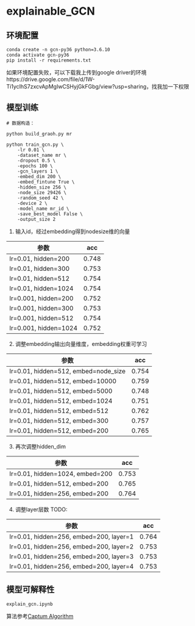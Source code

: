 # explainable_GCN


## 环境配置
```
conda create -n gcn-py36 python=3.6.10
conda activate gcn-py36
pip install -r requirements.txt
```
如果环境配置失败，可以下载我上传到google driver的环境https://drive.google.com/file/d/1W-Ti1ycIhS7zxcvApMgIwCSHyjGkFGbg/view?usp=sharing，找我加一下权限

## 模型训练

```
# 数据构造：

python build_graoh.py mr

python train_gcn.py \
    -lr 0.01 \
    -dataset_name mr \
    -dropout 0.5 \
    -epochs 100 \
    -gcn_layers 1 \
    -embed_dim 200 \
    -embed_fintune True \
    -hidden_size 256 \
    -node_size 29426 \
    -random_seed 42 \
    -device 2 \
    -model_name mr_id \
    -save_best_model False \
    -output_size 2
```

1. 输入id，经过embedding得到nodesize维的向量

|  参数   |  acc |
|  ----  | ----  |
| lr=0.01, hidden=200 | 0.748 |
| lr=0.01, hidden=300 | 0.753 |
| lr=0.01, hidden=512 | 0.754 |
| lr=0.01, hidden=1024 | 0.754 |
| lr=0.001, hidden=200 | 0.752 |
| lr=0.001, hidden=300 | 0.753 |
| lr=0.001, hidden=512 | 0.754 |
| lr=0.001, hidden=1024 | 0.752 |

2. 调整embedding输出向量维度，embedding权重可学习

|  参数   |  acc |
|  ----  | ----  |
| lr=0.01, hidden=512, embed=node_size| 0.754 |
| lr=0.01, hidden=512, embed=10000 | 0.759 |
| lr=0.01, hidden=512, embed=5000 | 0.748 |
| lr=0.01, hidden=512, embed=1024 | 0.751 |
| lr=0.01, hidden=512, embed=512 | 0.762 |
| lr=0.01, hidden=512, embed=300 | 0.757 |
| lr=0.01, hidden=512, embed=200 | 0.765 |

3. 再次调整hidden_dim

|  参数   |  acc |
|  ----  | ----  |
| lr=0.01, hidden=1024, embed=200| 0.753 |
| lr=0.01, hidden=512, embed=200 | 0.765 |
| lr=0.01, hidden=256, embed=200 | 0.764 |

4. 调整layer层数
TODO:

|  参数   |  acc |
|  ----  | ----  |
| lr=0.01, hidden=256, embed=200, layer=1 | 0.764 |
| lr=0.01, hidden=256, embed=200, layer=2 | 0.753 |
| lr=0.01, hidden=256, embed=200, layer=3 | 0.753 |
| lr=0.01, hidden=256, embed=200, layer=4 | 0.753 |


## 模型可解释性

```
explain_gcn.ipynb
```

算法参考[Captum Algorithm](https://captum.ai/docs/algorithms)

